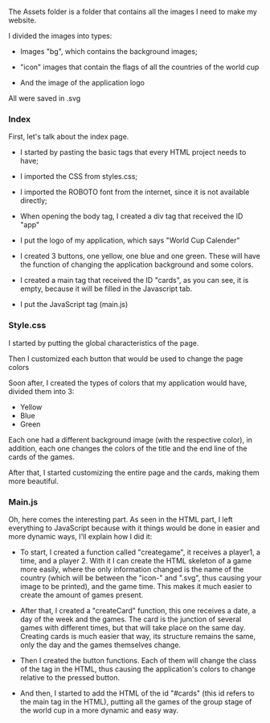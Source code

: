 The Assets folder is a folder that contains all the images I need to make my website.

I divided the images into types:

- Images "bg", which contains the background images;

- "icon" images that contain the flags of all the countries of the world cup

- And the image of the application logo

All were saved in .svg

### Index

First, let's talk about the index page.

- I started by pasting the basic tags that every HTML project needs to have;

- I imported the CSS from styles.css;

- I imported the ROBOTO font from the internet, since it is not available directly;

- When opening the body tag, I created a div tag that received the ID "app"

- I put the logo of my application, which says "World Cup Calender"

- I created 3 buttons, one yellow, one blue and one green. These will have the function of changing the application background and some colors.

- I created a main tag that received the ID "cards", as you can see, it is empty, because it will be filled in the Javascript tab.

- I put the JavaScript tag (main.js)

### Style.css

I started by putting the global characteristics of the page.

Then I customized each button that would be used to change the page colors

Soon after, I created the types of colors that my application would have, divided them into 3:

- Yellow
- Blue
- Green

Each one had a different background image (with the respective color), in addition, each one changes the colors of the title and the end line of the cards of the games.

After that, I started customizing the entire page and the cards, making them more beautiful.

### Main.js

Oh, here comes the interesting part.
As seen in the HTML part, I left everything to JavaScript because with it things would be done in easier and more dynamic ways, I'll explain how I did it:

- To start, I created a function called "creategame", it receives a player1, a time, and a player 2. With it I can create the HTML skeleton of a game more easily, where the only information changed is the name of the country (which will be between the "icon-" and ".svg", thus causing your image to be printed), and the game time. This makes it much easier to create the amount of games present.

- After that, I created a "createCard" function, this one receives a date, a day of the week and the games. The card is the junction of several games with different times, but that will take place on the same day. Creating cards is much easier that way, its structure remains the same, only the day and the games themselves change.

- Then I created the button functions. Each of them will change the class of the <body> tag in the HTML, thus causing the application's colors to change relative to the pressed button.

- And then, I started to add the HTML of the id "#cards" (this id refers to the main tag in the HTML), putting all the games of the group stage of the world cup in a more dynamic and easy way.
